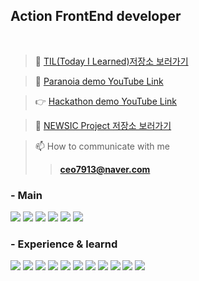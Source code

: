 <h2 align="left">Action FrontEnd developer</h2> <br/>

>📃 [TIL(Today I Learned)저장소 보러가기](https://github.com/ceo7913/TIL)

>👻 [Paranoia demo YouTube Link](https://youtu.be/ASwnUpL3pC8)

>👉 [Hackathon demo YouTube Link](https://www.youtube.com/watch?v=HV27LlqpVKs)

>🎹 [NEWSIC Project 저장소 보러가기](https://github.com/ceo7913/Business-Agreement-Project-Newsic)

>📫 How to communicate with me  
  >>**ceo7913@naver.com**

<div align="left">

### - Main
  <img src="https://img.shields.io/badge/react-61DAFB?style=for-the-badge&logo=react&logoColor=black">
  <img src="https://img.shields.io/badge/javascript-F7DF1E?style=for-the-badge&logo=javascript&logoColor=black">
  <img src="https://img.shields.io/badge/styled_components-DB7093?style=for-the-badge&logo=styled-components&logoColor=white">
  <img src="https://img.shields.io/badge/redux-764ABC?style=for-the-badge&logo=redux&logoColor=white">
  <img src="https://img.shields.io/badge/FRAMER-007396?style=for-the-badge&logo=Framer&logoColor=white">
  <img src="https://img.shields.io/badge/sass-CC6699?style=for-the-badge&logo=sass&logoColor=white">
  

### - Experience & learnd
  <img src="https://img.shields.io/badge/typescript-3178C6?style=for-the-badge&logo=typescript&logoColor=white">
  <img src="https://img.shields.io/badge/express-000000?style=for-the-badge&logo=express&logoColor=white">
  <img src="https://img.shields.io/badge/MySQL-4479A1?style=for-the-badge&logo=MySQL&logoColor=white">
  <img src="https://img.shields.io/badge/Node.js-339933?style=for-the-badge&logo=Node.js&logoColor=black">
  <img src="https://img.shields.io/badge/tailwindcss-06B6D4?style=for-the-badge&logo=tailwindcss&logoColor=white">
  <img src="https://img.shields.io/badge/Figma-F24E1E?style=for-the-badge&logo=Figma&logoColor=white">
  <img src="https://img.shields.io/badge/GitHub-181717?style=for-the-badge&logo=GitHub&logoColor=white">
  <img src="https://img.shields.io/badge/amazonaws-232F3E?style=for-the-badge&logo=amazonaws&logoColor=white">
  <img src="https://img.shields.io/badge/Slack-4A154B?style=for-the-badge&logo=Slack&logoColor=white">
  <img src="https://img.shields.io/badge/Notion-000000?style=for-the-badge&logo=Notion&logoColor=white">
  <img src="https://img.shields.io/badge/Trello-0052CC?style=for-the-badge&logo=Trello&logoColor=white">
 
</div>


